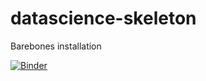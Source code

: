 # datascience-skeleton
Barebones installation

[![Binder](https://mybinder.org/badge_logo.svg)](https://mybinder.org/v2/gh/aculich/datascience-skeleton/master)
